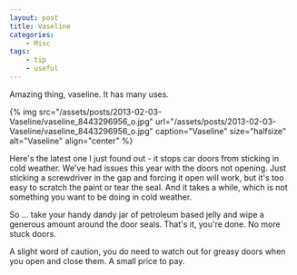 ```yaml
---
layout: post
title: Vaseline
categories:
    - Misc
tags:
    - tip
    - useful
---
```


Amazing thing, vaseline. It has many uses.

{% img src="/assets/posts/2013-02-03-Vaseline/vaseline_8443296956_o.jpg" url="/assets/posts/2013-02-03-Vaseline/vaseline_8443296956_o.jpg" caption="Vaseline" size="halfsize" alt="Vaseline" align="center" %}

Here's the latest one I just found out - it stops car doors from sticking in cold weather. We've had issues this year with the doors not opening. Just sticking a screwdriver in the gap and forcing it open will work, but it's too easy to scratch the paint or tear the seal. And it takes a while, which is not something you want to be doing in cold weather.

So ... take your handy dandy jar of petroleum based jelly and wipe a generous amount around the door seals. That's it, you're done. No more stuck doors. 

A slight word of caution, you do need to watch out for greasy doors when you open and close them. A small price to pay.